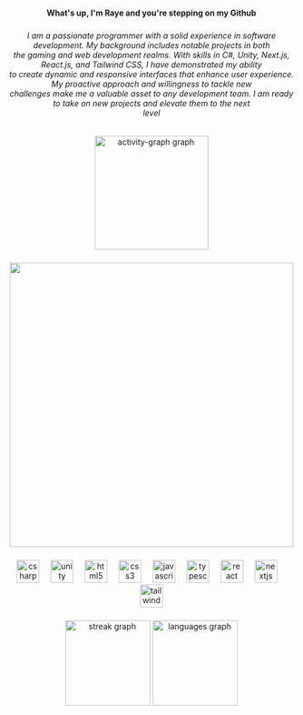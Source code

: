 <h4 align="center">What's up, I'm Raye and you're stepping on my Github</h4>

###

<h6 align="center">I am a passionate programmer with a solid experience in software development. My background includes notable projects in both <br>the gaming and web development realms. With skills in C#, Unity, Next.js, React.js, and Tailwind CSS, I have demonstrated my ability <br>to create dynamic and responsive interfaces that enhance user experience. My proactive approach and willingness to tackle new <br>challenges make me a valuable asset to any development team. I am ready to take on new projects and elevate them to the next <br>level</h6>

###

<p align="center"></p>

###

<div align="center">
  <img src="https://github-readme-activity-graph.vercel.app/graph?username=Dempserayo&radius=16&theme=merko&area=true&order=5&hide_border=true&hide_title=false&point=00" height="200" alt="activity-graph graph"  />
</div>

###

<div align="center">
  <img height="500" src="https://i.pinimg.com/originals/1a/42/94/1a429405f81058fcbadeee192039a9de.gif"  />
</div>

###

<div align="center">
  <img src="https://skillicons.dev/icons?i=cs" height="40" alt="csharp logo"  />
  <img width="12" />
  <img src="https://skillicons.dev/icons?i=unity" height="40" alt="unity logo"  />
  <img width="12" />
  <img src="https://skillicons.dev/icons?i=html" height="40" alt="html5 logo"  />
  <img width="12" />
  <img src="https://skillicons.dev/icons?i=css" height="40" alt="css3 logo"  />
  <img width="12" />
  <img src="https://skillicons.dev/icons?i=js" height="40" alt="javascript logo"  />
  <img width="12" />
  <img src="https://skillicons.dev/icons?i=ts" height="40" alt="typescript logo"  />
  <img width="12" />
  <img src="https://skillicons.dev/icons?i=react" height="40" alt="react logo"  />
  <img width="12" />
  <img src="https://skillicons.dev/icons?i=nextjs" height="40" alt="nextjs logo"  />
  <img width="12" />
  <img src="https://skillicons.dev/icons?i=tailwind" height="40" alt="tailwindcss logo"  />
</div>

###

<div align="center">
  <img src="https://streak-stats.demolab.com?user=Dempserayo&locale=en&mode=daily&theme=merko&hide_border=true&border_radius=10&order=3" height="150" alt="streak graph"  />
  <img src="https://github-readme-stats.vercel.app/api/top-langs?username=Dempserayo&locale=en&hide_title=false&layout=compact&card_width=320&langs_count=5&theme=merko&hide_border=true&order=2" height="150" alt="languages graph"  />
</div>

###
